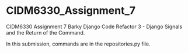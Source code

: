 # CIDM6330_Assignment_7
CIDM6330 Assignment 7 Barky Django Code Refactor 3 - Django Signals and the Return of the Command.

In this submission, commands are in the repositories.py file. 
